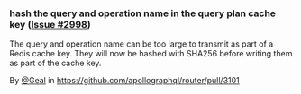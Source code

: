 ### hash the query and operation name in the query plan cache key ([Issue #2998](https://github.com/apollographql/router/issues/2998))

The query and operation name can be too large to transmit as part of a Redis cache key. They will now be hashed with SHA256 before writing them as part of the cache key.

By [@Geal](https://github.com/Geal) in https://github.com/apollographql/router/pull/3101